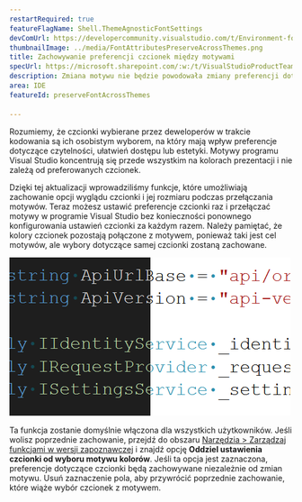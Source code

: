 ```yaml
---
restartRequired: true
featureFlagName: Shell.ThemeAgnosticFontSettings
devComUrl: https://developercommunity.visualstudio.com/t/Environment-font-and-font-size-is-associ/10143502?q=font+theme&fTime=allTime
thumbnailImage: ../media/FontAttributesPreserveAcrossThemes.png
title: Zachowywanie preferencji czcionek między motywami
specUrl: https://microsoft.sharepoint.com/:w:/t/VisualStudioProductTeam/EdXTo_GWzBpIrDv7ZyGrhKcB3arasI3DbQjrMXGs8StHtQ?e=8sPGnd
description: Zmiana motywu nie będzie powodowała zmiany preferencji dotyczących czcionki i jej rozmiaru.
area: IDE
featureId: preserveFontAcrossThemes

---
```



Rozumiemy, że czcionki wybierane przez deweloperów w trakcie kodowania są ich osobistym wyborem, na który mają wpływ preferencje dotyczące czytelności, ułatwień dostępu lub estetyki. Motywy programu Visual Studio koncentrują się przede wszystkim na kolorach prezentacji i nie zależą od preferowanych czcionek.

Dzięki tej aktualizacji wprowadziliśmy funkcje, które umożliwiają zachowanie opcji wyglądu czcionki i jej rozmiaru podczas przełączania motywów. Teraz możesz ustawić preferencje czcionki raz i przełączać motywy w programie Visual Studio bez konieczności ponownego konfigurowania ustawień czcionki za każdym razem. Należy pamiętać, że kolory czcionek pozostają połączone z motywem, ponieważ taki jest cel motywów, ale wybory dotyczące samej czcionki zostaną zachowane.

![Edytor programu Visual Studio przedstawiający ten sam fragment kodu przy użyciu tej samej czcionki, ale połowa kodu znajduje się w motywie ciemnym, a druga połowa w jasnym.](../media/FontAttributesPreserveAcrossThemes.png)

Ta funkcja zostanie domyślnie włączona dla wszystkich użytkowników. Jeśli wolisz poprzednie zachowanie, przejdź do obszaru [Narzędzia > Zarządzaj funkcjami w wersji zapoznawczej](vscmd://Tools.ManagePreviewFeatures) i znajdź opcję **Oddziel ustawienia czcionki od wyboru motywu kolorów**. Jeśli ta opcja jest zaznaczona, preferencje dotyczące czcionki będą zachowywane niezależnie od zmian motywu. Usuń zaznaczenie pola, aby przywrócić poprzednie zachowanie, które wiąże wybór czcionek z motywem.
